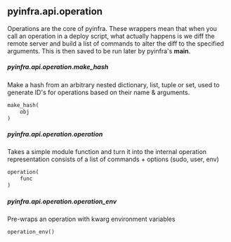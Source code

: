 ## pyinfra.api.operation

Operations are the core of pyinfra. These wrappers mean that when you call an operation
in a deploy script, what actually happens is we diff the remote server and build a list
of commands to alter the diff to the specified arguments. This is then saved to be run
later by pyinfra's __main__.

##### pyinfra.api.operation.make_hash

Make a hash from an arbitrary nested dictionary, list, tuple or set, used
to generate ID's for operations based on their name & arguments.

```py
make_hash(
    obj
)
```


##### pyinfra.api.operation.operation

Takes a simple module function and turn it into the internal operation representation
consists of a list of commands + options (sudo, user, env)

```py
operation(
    func
)
```


##### pyinfra.api.operation.operation_env

Pre-wraps an operation with kwarg environment variables

```py
operation_env()
```
